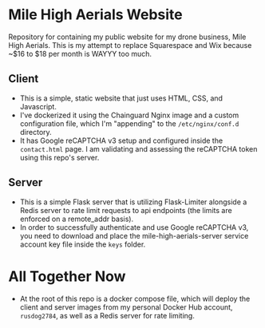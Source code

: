 # Mile High Aerials Website
Repository for containing my public website for my drone business, Mile High Aerials. This is my attempt to replace Squarespace and Wix because ~$16 to $18 per month is WAYYY too much.


## Client
- This is a simple, static website that just uses HTML, CSS, and Javascript.
- I've dockerized it using the Chainguard Nginx image and a custom configuration file, which I'm "appending" to the `/etc/nginx/conf.d` directory.
- It has Google reCAPTCHA v3 setup and configured inside the `contact.html` page. I am validating and assessing the reCAPTCHA token using this repo's server.


## Server
- This is a simple Flask server that is utilizing Flask-Limiter alongside a Redis server to rate limit requests to api endpoints (the limits are enforced on a remote_addr basis).
- In order to successfully authenticate and use Google reCAPTCHA v3, you need to download and place the mile-high-aerials-server service account key file inside the `keys` folder.


# All Together Now
- At the root of this repo is a docker compose file, which will deploy the client and server images from my personal Docker Hub account, `rusdog2784`, as well as a Redis server for rate limiting.
